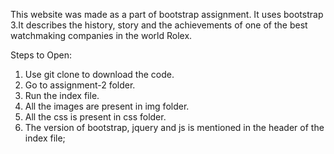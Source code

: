 This website was made as a part of bootstrap assignment. It uses bootstrap 3.It describes the history, story and the achievements of one of the best watchmaking companies in the world Rolex. 


Steps to Open:
1. Use git clone to download the code.
2. Go to assignment-2 folder.
3. Run the index file.
4. All the images are present in img folder.
5. All the css is present in css folder.
6. The version of bootstrap, jquery and js is mentioned in the header of the index file;